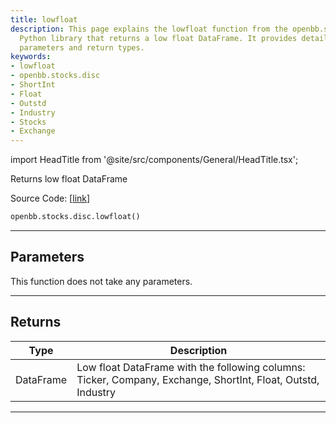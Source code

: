 ```yaml
---
title: lowfloat
description: This page explains the lowfloat function from the openbb.stocks.disc
  Python library that returns a low float DataFrame. It provides details of the input
  parameters and return types.
keywords:
- lowfloat
- openbb.stocks.disc
- ShortInt
- Float
- Outstd
- Industry
- Stocks
- Exchange
---
```


import HeadTitle from '@site/src/components/General/HeadTitle.tsx';

<HeadTitle title="stocks.disc.lowfloat - Reference | OpenBB SDK Docs" />

Returns low float DataFrame

Source Code: [[link](https://github.com/OpenBB-finance/OpenBB/tree/main/openbb_terminal/stocks/discovery/shortinterest_model.py#L15)]

```python
openbb.stocks.disc.lowfloat()
```

---

## Parameters

This function does not take any parameters.

---

## Returns

| Type | Description |
| ---- | ----------- |
| DataFrame | Low float DataFrame with the following columns:<br/>Ticker, Company, Exchange, ShortInt, Float, Outstd, Industry |
---

